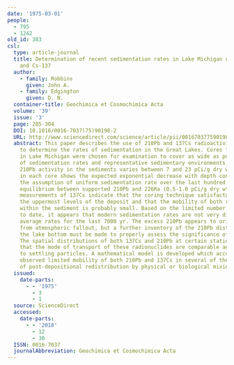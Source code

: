 ```yaml
---
date: '1975-03-01'
people:
  - 795
  - 1242
old_id: 383
csl:
  type: article-journal
  title: Determination of recent sedimentation rates in Lake Michigan using Pb-210
    and Cs-137
  author:
    - family: Robbins
      given: John A.
    - family: Edgington
      given: D. N.
  container-title: Geochimica et Cosmochimica Acta
  volume: '39'
  issue: '3'
  page: 285-304
  DOI: 10.1016/0016-7037(75)90198-2
  URL: http://www.sciencedirect.com/science/article/pii/0016703775901982
  abstract: This paper describes the use of 210Pb and 137Cs radioactivity measurements
    to determine the rates of sedimentation in the Great Lakes. Cores from eight locations
    in Lake Michigan were chosen for examination to cover as wide as possible a range
    of sedimentation rates and representative sedimentary environments. The surficial
    210Pb activity in the sediments varies between 7 and 23 pCi/g dry wt and its profile
    in each core shows the expected exponential decrease with depth consistent with
    the assumption of uniform sedimentation rate over the last hundred years and secular
    equilibrium between supported 210Pb and 226Ra (0.5-1.0 pCi/g dry wt). Companion
    measurements of 137Cs indicate that the coring technique satisfactorily recovered
    the uppermost levels of the deposit and that the mobility of both radionuclides
    within the sediment is probably small. Based on the limited number of cores analyzed
    to date, it appears that modern sedimentation rates are not very different from
    average rates for the last 7000 yr. The excess 210Pb appears to originate primarily
    from atmospheric fallout, but a further inventory of the 210Pb distribution over
    the lake bottom must be made to properly assess the significance of other sources.
    The spatial distributions of both 137Cs and 210Pb at certain stations suggest
    that the mode of transport of these radionuclides are comparable and involve attachment
    to settling particles. A mathematical model is developed which accounts for the
    observed limited mobility of both 210Pb and 137Cs in several of the cores in terms
    of post-depositional redistribution by physical or biological mixing processes.
  issued:
    date-parts:
      - - '1975'
        - 3
        - 1
  source: ScienceDirect
  accessed:
    date-parts:
      - - '2018'
        - 12
        - 30
  ISSN: 0016-7037
  journalAbbreviation: Geochimica et Cosmochimica Acta
---
```

